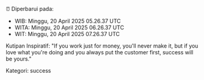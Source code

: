 ⏰ Diperbarui pada:
- WIB: Minggu, 20 April 2025 05.26.37 UTC
- WITA: Minggu, 20 April 2025 06.26.37 UTC
- WIT: Minggu, 20 April 2025 07.26.37 UTC

Kutipan Inspiratif:
"If you work just for money, you'll never make it, but if you love what you're doing and you always put the customer first, success will be yours."


Kategori: success

